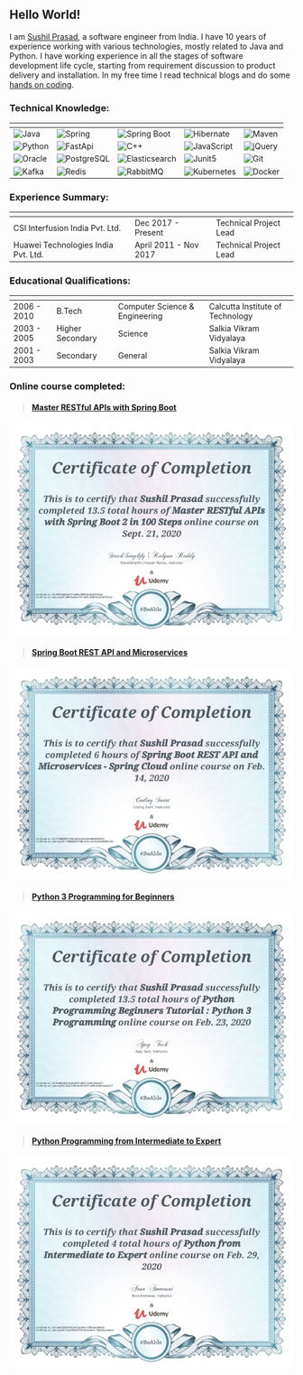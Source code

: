 ## Hello World! 
I am [Sushil Prasad](https://www.linkedin/in/sushilprasad), a software engineer from India.
I have 10 years of experience working with various technologies, mostly related to Java and Python.
I have working experience in all the stages of software development life cycle,
starting from requirement discussion to product delivery and installation.
In my free time I read technical blogs and do some [hands on coding](https://www.github.com/smallintro).

### Technical Knowledge:

| <!-- --> | <!-- --> | <!-- --> | <!-- --> | <!-- --> |
|---|---|---|---|---|
| ![Java](https://img.shields.io/badge/-Java-007396?style=?style=plastic&logo=java&logoColor=orange) | ![Spring](https://img.shields.io/badge/-Spring-43853d?style=plastic&logo=spring&logoColor=white) | ![Spring Boot](https://img.shields.io/badge/-Spring%20Boot-43853d?style=plastic&logo=springboot&logoColor=white)|  ![Hibernate](https://img.shields.io/badge/-Hibernate-59666C?style=plastic&logo=hibernate&logoColor=white) | ![Maven](https://img.shields.io/badge/-Maven-C71A36?style=plastic&logo=apachemaven&logoColor=white) |
| ![Python](https://img.shields.io/badge/-Python-3776AB?style=plastic&logo=python&logoColor=white) | ![FastApi](https://img.shields.io/badge/-FastApi-3776AB?style=plastic&logo=fastapi&logoColor=white) |  ![C++](https://img.shields.io/badge/-C++-00599C?style=plastic&logo=cplusplus&logoColor=white) | ![JavaScript](https://img.shields.io/badge/-JavaScript-F7DF1E?style=plastic&logo=javascript&logoColor=black) | ![jQuery](https://img.shields.io/badge/-jQuery-0769AD?style=plastic&logo=jquery&logoColor=white) |
| ![Oracle](https://img.shields.io/badge/-Oracle-F80000?style=plastic&logo=oracle&logoColor=white) | ![PostgreSQL](https://img.shields.io/badge/-PostgreSQL-4169E1?style=plastic&logo=postgresql&logoColor=white) | ![Elasticsearch](https://img.shields.io/badge/-Elasticsearch-005571?style=plastic&logo=elasticsearch&logoColor=white) | ![Junit5](https://img.shields.io/badge/-Junit5-25A162?style=plastic&logo=junit5&logoColor=white) | ![Git](https://img.shields.io/badge/-Git-F05032?style=plastic&logo=git&logoColor=white) | 
| ![Kafka](https://img.shields.io/badge/-Kafka-231F20?style=plastic&logo=apachekafka&logoColor=white) | ![Redis](https://img.shields.io/badge/-Redis-DC382D?style=plastic&logo=redis&logoColor=white) | ![RabbitMQ](https://img.shields.io/badge/-RabbitMQ-FF6600?style=plastic&logo=rabbitmq&logoColor=white) | ![Kubernetes](https://img.shields.io/badge/-Kubernetes-326CE5?style=plastic&logo=kubernetes&logoColor=white) | ![Docker](https://img.shields.io/badge/-Docker-2496ED?style=plastic&logo=docker&logoColor=white) |

### Experience Summary:

| <!-- --> | <!-- --> | <!-- --> |
|---|---|---|
| CSI Interfusion India Pvt. Ltd.	| Dec 2017 - Present | Technical Project Lead |
| Huawei Technologies India Pvt. Ltd.| April 2011 - Nov 2017 | Technical Project Lead |

### Educational Qualifications:

| <!-- --> | <!-- --> | <!-- --> | <!-- --> |
|---|---|---|---|
|2006 - 2010| B.Tech | Computer Science & Engineering | Calcutta Institute of Technology |
|2003 - 2005| Higher Secondary | Science | Salkia Vikram Vidyalaya |
|2001 - 2003| Secondary	| General | Salkia Vikram Vidyalaya |

### Online course completed:

>#### [Master RESTful APIs with Spring Boot](https://www.udemy.com/certificate/UC-49f1bdb9-e721-460c-965f-9cdbef3103a2/)
![master-restful-apis-with-spring-boot](https://raw.githubusercontent.com/smallintro/smallintro.github.io/master/cource-certificates/master-restful-apis-with-spring-boot.jpg)

>#### [Spring Boot REST API and Microservices](https://www.udemy.com/certificate/UC-135b6808-5188-4a1b-b6c5-8c0449581e53/)
![spring-boot-restapi-and-microservices](https://raw.githubusercontent.com/smallintro/smallintro.github.io/master/cource-certificates/spring-boot-restapi-and-microservices.jpg)

>#### [Python 3 Programming for Beginners](https://www.udemy.com/certificate/UC-6dda7ef5-b124-4037-a891-91dfc34dca77/)
![python-programming](https://raw.githubusercontent.com/smallintro/smallintro.github.io/master/cource-certificates/python-programming.jpg)

>#### [Python Programming from Intermediate to Expert](https://www.udemy.com/certificate/UC-c3ec7083-5753-413a-9e1c-789d3ecde6cd/)
![python-from-intermediate-to-expert](https://raw.githubusercontent.com/smallintro/smallintro.github.io/master/cource-certificates/python-from-intermediate-to-expert.jpg)


